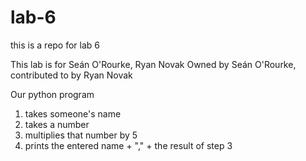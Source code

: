 # lab-6
this is a repo for lab 6


This lab is for Seán O'Rourke, Ryan Novak
Owned by Seán O'Rourke, contributed to by Ryan Novak


Our python program

1) takes someone's name
2) takes a number
3) multiplies that number by 5
4) prints the entered name + "," + the result of step 3
